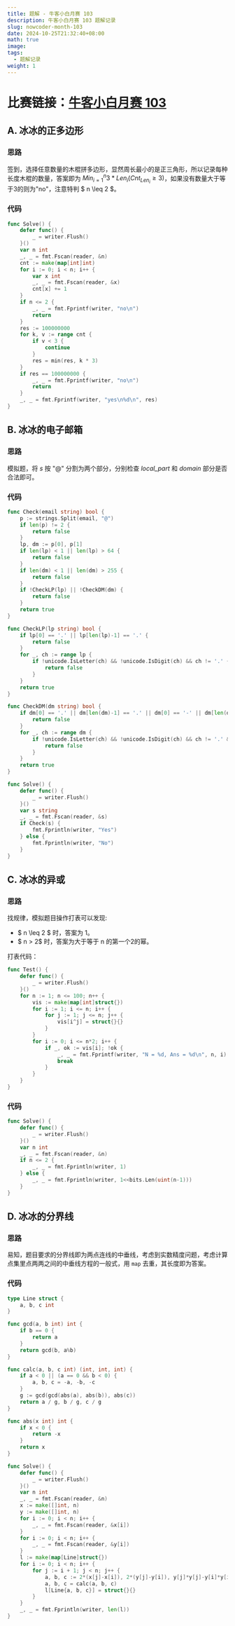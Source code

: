 ```yaml
---
title: 题解 - 牛客小白月赛 103
description: 牛客小白月赛 103 题解记录
slug: nowcoder-month-103
date: 2024-10-25T21:32:40+08:00
math: true
image:
tags:
  - 题解记录
weight: 1
---
```


# 比赛链接：[牛客小白月赛 103](https://ac.nowcoder.com/acm/contest/93218)

## A. 冰冰的正多边形

### 思路

签到，选择任意数量的木棍拼多边形，显然周长最小的是正三角形，所以记录每种长度木棍的数量，答案即为 $Min_{i=1}^{n} {3*Len_i} (Cnt_{Len_i} \geq 3)$，如果没有数量大于等于3的则为"no"，注意特判 $ n \leq 2 $。

### 代码

```go
func Solve() {
	defer func() {
		_ = writer.Flush()
	}()
	var n int
	_, _ = fmt.Fscan(reader, &n)
	cnt := make(map[int]int)
	for i := 0; i < n; i++ {
		var x int
		_, _ = fmt.Fscan(reader, &x)
		cnt[x] += 1
	}
	if n <= 2 {
		_, _ = fmt.Fprintf(writer, "no\n")
		return
	}
	res := 100000000
	for k, v := range cnt {
		if v < 3 {
			continue
		}
		res = min(res, k * 3)
	}
	if res == 100000000 {
		_, _ = fmt.Fprintf(writer, "no\n")
		return
	}
	_, _ = fmt.Fprintf(writer, "yes\n%d\n", res)
}
```

## B. 冰冰的电子邮箱

### 思路

模拟题，将 $s$ 按 "@" 分割为两个部分，分别检查 *local_part* 和 *domain* 部分是否合法即可。

### 代码

```go
func Check(email string) bool {
	p := strings.Split(email, "@")
	if len(p) != 2 {
		return false
	}
	lp, dm := p[0], p[1]
	if len(lp) < 1 || len(lp) > 64 {
		return false
	}
	if len(dm) < 1 || len(dm) > 255 {
		return false
	}
	if !CheckLP(lp) || !CheckDM(dm) {
		return false
	}
	return true
}

func CheckLP(lp string) bool {
	if lp[0] == '.' || lp[len(lp)-1] == '.' {
		return false
	}
	for _, ch := range lp {
		if !unicode.IsLetter(ch) && !unicode.IsDigit(ch) && ch != '.' {
			return false
		}
	}
	return true
}

func CheckDM(dm string) bool {
	if dm[0] == '.' || dm[len(dm)-1] == '.' || dm[0] == '-' || dm[len(dm)-1] == '-' {
		return false
	}
	for _, ch := range dm {
		if !unicode.IsLetter(ch) && !unicode.IsDigit(ch) && ch != '.' && ch != '-' {
			return false
		}
	}
	return true
}

func Solve() {
	defer func() {
		_ = writer.Flush()
	}()
	var s string
	_, _ = fmt.Fscan(reader, &s)
	if Check(s) {
		fmt.Fprintln(writer, "Yes")
	} else {
		fmt.Fprintln(writer, "No")
	}
}
```

## C. 冰冰的异或

### 思路

找规律，模拟题目操作打表可以发现:

- $ n \leq 2 $ 时，答案为 1。
- $ n > 2$ 时，答案为大于等于 n 的第一个2的幂。

打表代码：

```go
func Test() {
	defer func() {
		_ = writer.Flush()
	}()
	for n := 1; n <= 100; n++ {
		vis := make(map[int]struct{})
		for i := 1; i <= n; i++ {
			for j := 1; j <= n; j++ {
				vis[i^j] = struct{}{}
			}
		}
		for i := 0; i <= n*2; i++ {
			if _, ok := vis[i]; !ok {
				_, _ = fmt.Fprintf(writer, "N = %d, Ans = %d\n", n, i)
				break
			}
		}
	}
}
```

### 代码

```go
func Solve() {
	defer func() {
		_ = writer.Flush()
	}()
	var n int
	_, _ = fmt.Fscan(reader, &n)
	if n <= 2 {
		_, _ = fmt.Fprintln(writer, 1)
	} else {
		_, _ = fmt.Fprintln(writer, 1<<bits.Len(uint(n-1)))
	}
}
```

## D. 冰冰的分界线

### 思路

易知，题目要求的分界线即为两点连线的中垂线，考虑到实数精度问题，考虑计算点集里点两两之间的中垂线方程的一般式，用 `map` 去重，其长度即为答案。

### 代码

```go
type Line struct {
	a, b, c int
}

func gcd(a, b int) int {
	if b == 0 {
		return a
	}
	return gcd(b, a%b)
}

func calc(a, b, c int) (int, int, int) {
	if a < 0 || (a == 0 && b < 0) {
		a, b, c = -a, -b, -c
	}
	g := gcd(gcd(abs(a), abs(b)), abs(c))
	return a / g, b / g, c / g
}

func abs(x int) int {
	if x < 0 {
		return -x
	}
	return x
}

func Solve() {
	defer func() {
		_ = writer.Flush()
	}()
	var n int
	_, _ = fmt.Fscan(reader, &n)
	x := make([]int, n)
	y := make([]int, n)
	for i := 0; i < n; i++ {
		_, _ = fmt.Fscan(reader, &x[i])
	}
	for i := 0; i < n; i++ {
		_, _ = fmt.Fscan(reader, &y[i])
	}
	l := make(map[Line]struct{})
	for i := 0; i < n; i++ {
		for j := i + 1; j < n; j++ {
			a, b, c := 2*(x[j]-x[i]), 2*(y[j]-y[i]), y[j]*y[j]-y[i]*y[i]+x[j]*x[j]-x[i]*x[i]
			a, b, c = calc(a, b, c)
			l[Line{a, b, c}] = struct{}{}
		}
	}
	_, _ = fmt.Fprintln(writer, len(l))
}
```